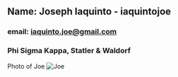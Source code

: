 ## Name: Joseph Iaquinto - iaquintojoe
### email: iaquinto.joe@gmail.com
### Phi Sigma Kappa, Statler & Waldorf
Photo of Joe ![Joe](imgs/biop.jpg)